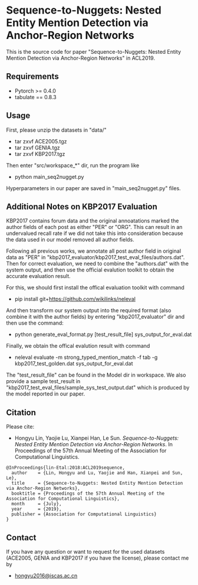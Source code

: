 # Sequence-to-Nuggets: Nested Entity Mention Detection via Anchor-Region Networks

This is the source code for paper "Sequence-to-Nuggets: Nested Entity Mention Detection via Anchor-Region Networks" in ACL2019.

## Requirements

* Pytorch >= 0.4.0
* tabulate == 0.8.3

## Usage
First, please unzip the datasets in "data/"

* tar zxvf ACE2005.tgz
* tar zxvf GENIA.tgz
* tar zxvf KBP2017.tgz

Then enter "src/workspace_*" dir, run the program like

* python main_seq2nugget.py

Hyperparameters in our paper are saved in "main_seq2nugget.py" files.

## Additional Notes on KBP2017 Evaluation
KBP2017 contains forum data and the original annoatations marked the author fields of each post as either "PER" or "ORG". This can result in an undervalued recall rate if we did not take this into consideration because the data used in our model removed all author fields. 

Following all previous works, we annotate all post author field in original data as "PER" in "kbp2017_evaluator/kbp2017_test_eval_files/authors.dat". Then for correct evaluation, we need to combine the "authors.dat" with the system output, and then use the official evalution toolkit to obtain the accurate evaluation result.

For this, we should first install the offical evaluation toolkit with command
* pip install git+https://github.com/wikilinks/neleval

And then transform our system output into the required format (also combine it with the author fields) by entering "kbp2017_evaluator" dir and then use the command:
* python generate_eval_format.py [test_result_file] sys_output_for_eval.dat

Finally, we obtain the offical evalution result with command
* neleval evaluate -m strong_typed_mention_match -f tab -g kbp2017_test_golden.dat sys_output_for_eval.dat

The "test_result_file" can be found in the Model dir in workspace. We also  provide a sample test_result in "kbp2017_test_eval_files/sample_sys_test_output.dat" which is produced by the model reported in our paper.

## Citation
Please cite:
* Hongyu Lin, Yaojie Lu, Xianpei Han, Le Sun. *Sequence-to-Nuggets: Nested Entity Mention Detection via Anchor-Region Networks*. In Proceedings of the 57th Annual Meeting of the Association for Computational Linguistics.

```
@InProceedings{lin-Etal:2018:ACL2019sequence,
  author    = {Lin, Hongyu and Lu, Yaojie and Han, Xianpei and Sun, Le},
  title     = {Sequence-to-Nuggets: Nested Entity Mention Detection via Anchor-Region Networks},
  booktitle = {Proceedings of the 57th Annual Meeting of the Association for Computational Linguistics},
  month     = {July},
  year      = {2019},
  publisher = {Association for Computational Linguistics}
}
```

## Contact
If you have any question or want to request for the used datasets (ACE2005, GENIA and KBP2017 if you have the license), please contact me by
* hongyu2016@iscas.ac.cn
